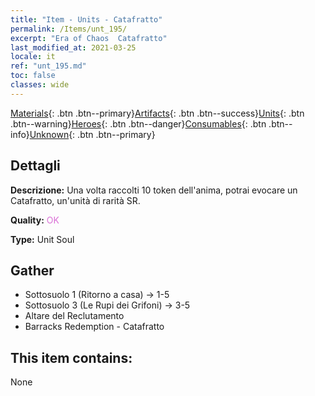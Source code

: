 ```yaml
---
title: "Item - Units - Catafratto"
permalink: /Items/unt_195/
excerpt: "Era of Chaos  Catafratto"
last_modified_at: 2021-03-25
locale: it
ref: "unt_195.md"
toc: false
classes: wide
---
```

 [Materials](/it/Items/){: .btn .btn--primary}[Artifacts](/it/Items/Artifacts/){: .btn .btn--success}[Units](/it/Items/Units/){: .btn .btn--warning}[Heroes](/it/Items/Heroes/){: .btn .btn--danger}[Consumables](/it/Items/Consumables/){: .btn .btn--info}[Unknown](/it/Items/Unknown/){: .btn .btn--primary}

## Dettagli
 **Descrizione:** Una volta raccolti 10 token dell'anima, potrai evocare un Catafratto, un'unità di rarità SR.

 **Quality:** <span style="color: #DA70D6">OK</span>

 **Type:** Unit Soul

## Gather

*    Sottosuolo 1 (Ritorno a casa) -> 1-5 
*    Sottosuolo 3 (Le Rupi dei Grifoni) -> 3-5 
*    Altare del Reclutamento 
*    Barracks Redemption - Catafratto 

## This item contains:

  None

